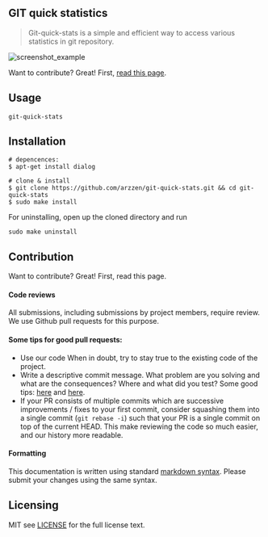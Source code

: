 
## GIT quick statistics

> Git-quick-stats is a simple and efficient way to access various statistics in git repository.

![screenshot_example](https://cloud.githubusercontent.com/assets/6382002/21964569/946c0042-db4e-11e6-8a2a-aa20f0b71b04.png)

Want to contribute? Great! First, [read this page][].


## Usage

```
git-quick-stats
```

## Installation

```
# depencences:
$ apt-get install dialog

# clone & install
$ git clone https://github.com/arzzen/git-quick-stats.git && cd git-quick-stats
$ sudo make install
```

For uninstalling, open up the cloned directory and run

```
sudo make uninstall
```

## Contribution 

Want to contribute? Great! First, read this page.

#### Code reviews
All submissions, including submissions by project members, require review. 
We use Github pull requests for this purpose.

#### Some tips for good pull requests:
* Use our code
  When in doubt, try to stay true to the existing code of the project.
* Write a descriptive commit message. What problem are you solving and what
  are the consequences? Where and what did you test? Some good tips:
  [here](http://robots.thoughtbot.com/5-useful-tips-for-a-better-commit-message)
  and [here](https://www.kernel.org/doc/Documentation/SubmittingPatches).
* If your PR consists of multiple commits which are successive improvements /
  fixes to your first commit, consider squashing them into a single commit
  (`git rebase -i`) such that your PR is a single commit on top of the current
  HEAD. This make reviewing the code so much easier, and our history more
  readable.

#### Formatting

This documentation is written using standard [markdown syntax](https://help.github.com/articles/markdown-basics/). Please submit your changes using the same syntax.

## Licensing
MIT see [LICENSE][] for the full license text.

   [read this page]: http://github.com/arzzen/git-quick-stats/blob/master/CONTRIBUTING.md
   [landing page]: http://arzzen.github.io/git-quick-stats
   [LICENSE]: https://github.com/arzzen/git-quick-stats/blob/master/LICENSE.txt
